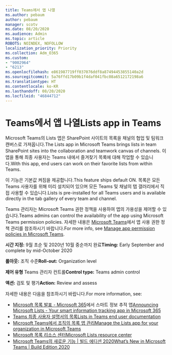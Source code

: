 ```yaml
---
title: Teams에서 앱 나열
ms.author: pebaum
author: pebaum
manager: scotv
ms.date: 08/20/2020
ms.audience: Admin
ms.topic: article
ROBOTS: NOINDEX, NOFOLLOW
localization_priority: Priority
ms.collection: Adm_O365
ms.custom:
- "9002964"
- "6213"
ms.openlocfilehash: e861987719ff037076ddf8a87494453855140a2d
ms.sourcegitcommit: 5a76ffd17b09b1f4daf041fbc08a6512172198a6
ms.translationtype: HT
ms.contentlocale: ko-KR
ms.lasthandoff: 08/20/2020
ms.locfileid: "46844712"
---
```

# <a name="lists-app-in-teams"></a><span data-ttu-id="d0d24-102">Teams에서 앱 나열</span><span class="sxs-lookup"><span data-stu-id="d0d24-102">Lists app in Teams</span></span>

<span data-ttu-id="d0d24-103">Microsoft Teams의 Lists 앱은 SharePoint 사이트의 목록을 채널의 협업 및 팀워크 캔버스로 가져옵니다.</span><span class="sxs-lookup"><span data-stu-id="d0d24-103">The Lists app in Microsoft Teams brings lists in team SharePoint sites into the collaboration and teamwork canvas of channels.</span></span> <span data-ttu-id="d0d24-104">이 앱을 통해 최종 사용자는 Teams 내에서 즐겨찾기 목록에 대해 작업할 수 있습니다.</span><span class="sxs-lookup"><span data-stu-id="d0d24-104">With this app, end users can work on their favorite lists from within Teams.</span></span>  

<span data-ttu-id="d0d24-105">이 기능은 기본값 켜짐을 제공합니다.</span><span class="sxs-lookup"><span data-stu-id="d0d24-105">This feature ships default ON.</span></span> <span data-ttu-id="d0d24-106">목록은 모든 Teams 사용자를 위해 미리 설치되어 있으며 모든 Teams 및 채널의 탭 갤러리에서 직접 사용할 수 있습니다.</span><span class="sxs-lookup"><span data-stu-id="d0d24-106">Lists is pre-installed for all Teams users and is available directly in the tab gallery of every team and channel.</span></span>  

<span data-ttu-id="d0d24-107">Teams 관리자는 Microsoft Teams 권한 정책을 사용하여 앱의 가용성을 제어할 수 있습니다.</span><span class="sxs-lookup"><span data-stu-id="d0d24-107">Teams admins can control the availability of the app using Microsoft Teams permission policies.</span></span> <span data-ttu-id="d0d24-108">자세한 내용은 [Microsoft Teams](https://docs.microsoft.com/microsoftteams/teams-app-permission-policies)에서 앱 사용 권한 정책 관리를 참조하시기 바랍니다.</span><span class="sxs-lookup"><span data-stu-id="d0d24-108">For more info, see [Manage app permission policies in Microsoft Teams](https://docs.microsoft.com/microsoftteams/teams-app-permission-policies).</span></span>

<span data-ttu-id="d0d24-109">**시간 지정:** 9월 초순 및 2020년 10월 중순까지 완료</span><span class="sxs-lookup"><span data-stu-id="d0d24-109">**Timing:** Early September and complete by mid-October 2020</span></span>  

<span data-ttu-id="d0d24-110">**롤아웃:** 조직 수준</span><span class="sxs-lookup"><span data-stu-id="d0d24-110">**Roll-out:** Organization level</span></span>  

<span data-ttu-id="d0d24-111">**제어 유형** Teams 관리자 컨트롤</span><span class="sxs-lookup"><span data-stu-id="d0d24-111">**Control type:**  Teams admin control</span></span>  

<span data-ttu-id="d0d24-112">**액션:** 검토 및 평가</span><span class="sxs-lookup"><span data-stu-id="d0d24-112">**Action:**  Review and assess</span></span>

<span data-ttu-id="d0d24-113">자세한 내용은 다음을 참조하시기 바랍니다.</span><span class="sxs-lookup"><span data-stu-id="d0d24-113">For more information, see:</span></span> 

- <span data-ttu-id="d0d24-114">[Microsoft 목록 발표 - Microsoft 365](https://techcommunity.microsoft.com/t5/microsoft-365-blog/announcing-microsoft-lists-your-smart-information-tracking-app/ba-p/1372233)에서 스마트 정보 추적 앱</span><span class="sxs-lookup"><span data-stu-id="d0d24-114">[Announcing Microsoft Lists - Your smart information tracking app in Microsoft 365](https://techcommunity.microsoft.com/t5/microsoft-365-blog/announcing-microsoft-lists-your-smart-information-tracking-app/ba-p/1372233)</span></span>
- [<span data-ttu-id="d0d24-115">Teams 최종 사용자 설명서의 목록</span><span class="sxs-lookup"><span data-stu-id="d0d24-115">Lists in Teams end user documentation</span></span>](https://support.microsoft.com/office/get-started-with-lists-in-microsoft-taeams-c971e46b-b36c-491b-9c35-efeddd0297db)
- [<span data-ttu-id="d0d24-116">Microsoft Teams에서 조직의 목록 앱 관리</span><span class="sxs-lookup"><span data-stu-id="d0d24-116">Manage the Lists app for your organization in Microsoft Teams</span></span>](https://docs.microsoft.com/microsoftteams/manage-lists-app)
- [<span data-ttu-id="d0d24-117">Microsoft 목록 리소스 센터</span><span class="sxs-lookup"><span data-stu-id="d0d24-117">Microsoft Lists resource center</span></span>](https://aka.ms/MSLists)
- [<span data-ttu-id="d0d24-118">Microsoft Teams의 새로운 기능 | 빌드 에디션 2020</span><span class="sxs-lookup"><span data-stu-id="d0d24-118">What’s New in Microsoft Teams | Build Edition 2020</span></span>](https://techcommunity.microsoft.com/t5/microsoft-teams-blog/what-s-new-in-microsoft-teams-build-edition-2020/ba-p/1394224)